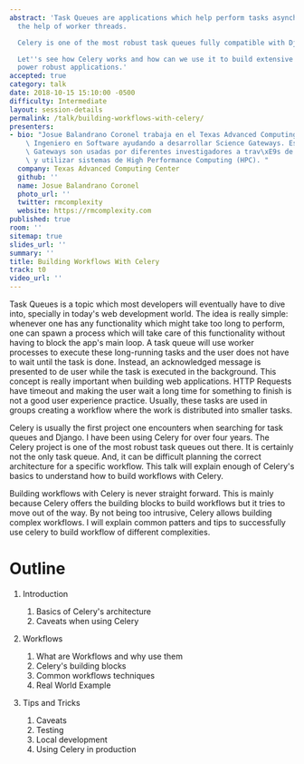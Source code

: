 ```yaml
---
abstract: 'Task Queues are applications which help perform tasks asynchronously with
  the help of worker threads.

  Celery is one of the most robust task queues fully compatible with Django.

  Let''s see how Celery works and how can we use it to build extensive workflows to
  power robust applications.'
accepted: true
category: talk
date: 2018-10-15 15:10:00 -0500
difficulty: Intermediate
layout: session-details
permalink: /talk/building-workflows-with-celery/
presenters:
- bio: "Josue Balandrano Coronel trabaja en el Texas Advanced Computing Center como\
    \ Ingeniero en Software ayudando a desarrollar Science Gateways. Estas Science\
    \ Gateways son usadas por diferentes investigadores a trav\xE9s de EUA para colaborar\
    \ y utilizar sistemas de High Performance Computing (HPC). "
  company: Texas Advanced Computing Center
  github: ''
  name: Josue Balandrano Coronel
  photo_url: ''
  twitter: rmcomplexity
  website: https://rmcomplexity.com
published: true
room: ''
sitemap: true
slides_url: ''
summary: ''
title: Building Workflows With Celery
track: t0
video_url: ''
---
```


Task Queues is a topic which most developers will eventually have to dive into, specially in today's web development world.
The idea is really simple: whenever one has any functionality which might take too long to perform,
one can spawn a process which will take care of this functionality without having to block the app's main loop.
A task queue will use worker processes to execute these long-running tasks and the user does not have to wait
until the task is done. Instead, an acknowledged message is presented to de user while the task is executed in the background.
This concept is really important when building web applications.
HTTP Requests have timeout and making the user wait a long time for something to finish is not a good user experience practice.
Usually, these tasks are used in groups creating a workflow where the work is distributed into smaller tasks.

Celery is usually the first project one encounters when searching for task queues and Django.
I have been using Celery for over four years. The Celery project is one of the most robust
task queues out there. It is certainly not the only task queue.
And, it can be difficult planning the correct architecture for a specific workflow.
This talk will explain enough of Celery's basics to understand how to build workflows with Celery.

Building workflows with Celery is never straight forward. This is mainly because Celery offers the
building blocks to build workflows but it tries to move out of the way.
By not being too intrusive, Celery allows building complex workflows.
I will explain common patters and tips to successfully use celery to build workflow of different complexities.

Outline
========


1. Introduction

   1. Basics of Celery's architecture
   2. Caveats when using Celery
2. Workflows

   1. What are Workflows and why use them
   2. Celery's building blocks
   3. Common workflows techniques
   4. Real World Example

3. Tips and Tricks

   1. Caveats
   2. Testing
   3. Local development
   4. Using Celery in production